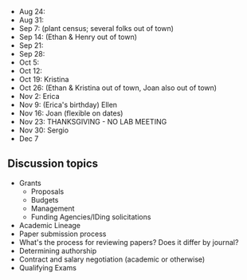 * Aug 24:
* Aug 31:
* Sep 7: (plant census; several folks out of town)
* Sep 14: (Ethan & Henry out of town)
* Sep 21:
* Sep 28:
* Oct 5:
* Oct 12:
* Oct 19: Kristina
* Oct 26: (Ethan & Kristina out of town, Joan also out of town)
* Nov 2: Erica
* Nov 9: (Erica's birthday) Ellen
* Nov 16: Joan (flexible on dates)
* Nov 23: THANKSGIVING - NO LAB MEETING
* Nov 30: Sergio
* Dec 7

## Discussion topics

* Grants
    * Proposals
    * Budgets
    * Management
    * Funding Agencies/IDing solicitations
* Academic Lineage
* Paper submission process
* What's the process for reviewing papers? Does it differ by journal?
* Determining authorship
* Contract and salary negotiation (academic or otherwise)
* Qualifying Exams